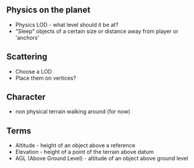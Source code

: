 ## Physics on the planet

- Physics LOD - what level should it be at?
- "Sleep" objects of a certain size or distance away from player or 'anchors'

## Scattering

- Choose a LOD
- Place them on vertices?

## Character

- non physical terrain walking around (for now)

## Terms

- Altitude - height of an object above a reference
- Elevation - height of a point of the terrain above datum
- AGL (Above Ground Level) - altitude of an object above ground level
